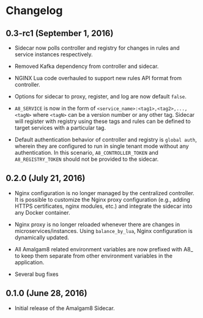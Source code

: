 # Changelog

## 0.3-rc1 (September 1, 2016)

- Sidecar now polls controller and registry for changes in rules and 
service instances respectively.

- Removed Kafka dependency from controller and sidecar.

- NGINX Lua code overhauled to support new rules API format from controller.

- Options for sidecar to proxy, register, and log are now default `false`.

- `A8_SERVICE` is now in the form of `<service_name>:<tag1>,<tag2>,...,<tagN>` 
where `<tagN>` can be a version number or any other tag.  Sidecar will register
with registry using these tags and rules can be defined to target services 
with a particular tag.

- Default authentication behavior of controller and registry is `global auth`,
wherein they are configured to run in single tenant mode without any authentication.
In this scenario, `A8_CONTROLLER_TOKEN` and `A8_REGISTRY_TOKEN` should not be 
provided to the sidecar.

## 0.2.0 (July 21, 2016)

- Nginx configuration is no longer managed by the centralized
controller. It is possible to customize the Nginx proxy configuration
(e.g., adding HTTPS certificates, nginx modules, etc.) and
integrate the sidecar into any Docker container.

- Nginx proxy is no longer reloaded whenever there are changes in
microservices/instances. Using `balance_by_lua`, Nginx configuration is
dynamically updated.

- All Amalgam8 related environment variables are now prefixed with A8_ to
keep them separate from other environment variables in the application.

- Several bug fixes

## 0.1.0 (June 28, 2016)
- Initial release of the Amalgam8 Sidecar.
